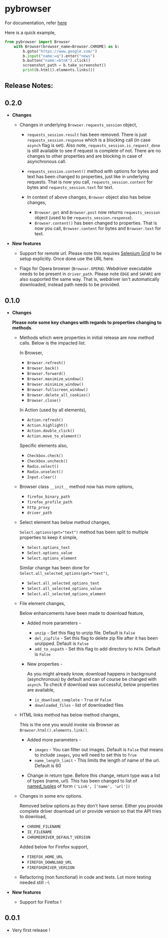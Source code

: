 # pybrowser

For documentation, refer [here](https://pybrowser.readthedocs.io/en/latest/)

Here is a quick example,

```python
from pybrowser import Browser 
    with Browser(browser_name=Browser.CHROME) as b:
        b.goto("https://www.google.com/")
        b.input("name:=q").enter("news")
        b.button("name:=btnK").click()
        screenshot_path = b.take_screenshot()
        print(b.html().elements.links())
```

## Release Notes:

**0.2.0**
---------

*   **Changes**

    *   Changes in underlying `Browser.requests_session` object,

        *   `requests_session.result` has been removed. There is just `requests_session.response` which is a blocking call (in case `asynch` flag is set). Also note, `requests_session.is_request_done` is still available to see if request is complete of not. There are no changes to other properties and are blocking in case of asynchronous call.

        *   `requests_session.content()` method with options for bytes and text has been changed to properties, just like in underlying requests. That is now you call, `requests_session.content` for bytes and `requests_session.text` for text.

        *   In context of above changes, `Browser` object also has below changes,

            *   `Browser.get` and `Browser.post` now returns `requests_session` object (used to be `requests_session.response`).
            *   `Browser.content()` has been changed to properties. That is now you call, `Browser.content` for bytes and `Browser.text` for text.

*   **New features**

    *   Support for remote url. Please note this requires [Selenium Grid](https://www.seleniumhq.org/docs/07_selenium_grid.jsp) to be setup explicitly. Once done use the URL here.

    * Flags for Opera browser (`Browser.OPERA`). Webdriver executable needs to be present in `driver_path`.
    Please note `EDGE` and `SAFARI` are also supported the same way. That is, webdriver isn't automatically downloaded, instead path needs to be provided.

**0.1.0**
---------

*   **Changes**

    **Please note some key changes with regards to properties changing to methods**.

    *   Methods which were properties in initial release are now method calls. Below is the impacted list.
        
        In Browser,

        *   `Browser.refresh()`
        *   `Browser.back()`
        *   `Browser.forward()`
        *   `Browser.maximize_window()`
        *   `Browser.minimize_window()`
        *   `Browser.fullscreen_window()`
        *   `Browser.delete_all_cookies()`
        *   `Browser.close()`

        In Action (used by all elements),

        *   `Action.refresh()`
        *   `Action.highlight()`
        *   `Action.double_click()`
        *   `Action.move_to_element()`

        Specific elements also,

        *   `Checkbox.check()`
        *   `Checkbox.uncheck()`
        *   `Radio.select()`
        *   `Radio.unselect()`
        *   `Input.clear()`
    
    *   Browser class `__init__` method now has more options,

        *   `firefox_binary_path`
        *   `firefox_profile_path`
        *   `http_proxy`
        *   `driver_path`
    
    *   Select element has below method changes,

        `Select.options(get="text")` method has been split to multiple properties to keep it simple,

        *   `Select.options_text`
        *   `Select.options_value`
        *   `Select.options_element`

        Similar change has been done for `Select.all_selected_options(get="text")`,

        *   `Select.all_selected_options_text`
        *   `Select.all_selected_options_value`
        *   `Select.all_selected_options_element`
    
    *   File element changes,

        Below enhancements have been made to download feature,

        *   Added more parameters - 

            *   `unzip` - Set this flag to unzip file. Default is `False`
            *   `del_zipfile` - Set this flag to delete zip file after it has been unzipped. Default is `False`
            *   `add_to_ospath` - Set this flag to add directory to `PATH`. Default is `False`
        
        *   New properties - 

            As you might already know, download happens in background (asynchronous) by default and can of course be changed with `asynch`. To check if download was successful, below properties are available,

            *   `is_download_complete` - `True` or `False`
            *   `downloaded_files` - list of downloaded files
    
    *   HTML links method has below method changes,

        This is the one you would invoke via Browser as `Browser.html().elements.link()`.

        *   Added more parameters - 

            *   `images` - You can filter out images. Default is `False` that means to include `images`, you will need to set this to `True`
            *   `name_length_limit` - This limits the length of name of the url. Default is 60
        
        *   Change in return type. Before this change, return type was a list of types (name, url). This has been changed to list of [named_tuples](https://docs.python.org/3.7/library/collections.html#collections.namedtuple) of form `('Link', ['name', 'url'])`

    *   Changes in some env options.

        Removed below options as they don't have sense. Either you provide complete driver download url or provide version
        so that the API tries to download,

        *   `CHROME_FILENAME`
        *   `IE_FILENAME`
        *   `CHROMEDRIVER_DEFAULT_VERSION`
        
        Added below for Firefox support,

        *   `FIREFOX_HOME_URL`
        *   `FIREFOX_DOWNLOAD_URL`
        *   `FIREFOXDRIVER_VERSION`
    
    *   Refactoring (non functional) in code and tests. Lot more testing needed still :-\

*   **New features**

    *   Support for Firefox !

**0.0.1**
---------

*   Very first release !